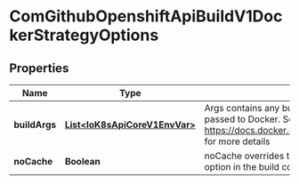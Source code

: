
# ComGithubOpenshiftApiBuildV1DockerStrategyOptions

## Properties
Name | Type | Description | Notes
------------ | ------------- | ------------- | -------------
**buildArgs** | [**List&lt;IoK8sApiCoreV1EnvVar&gt;**](IoK8sApiCoreV1EnvVar.md) | Args contains any build arguments that are to be passed to Docker.  See https://docs.docker.com/engine/reference/builder/#/arg for more details |  [optional]
**noCache** | **Boolean** | noCache overrides the docker-strategy noCache option in the build config |  [optional]



